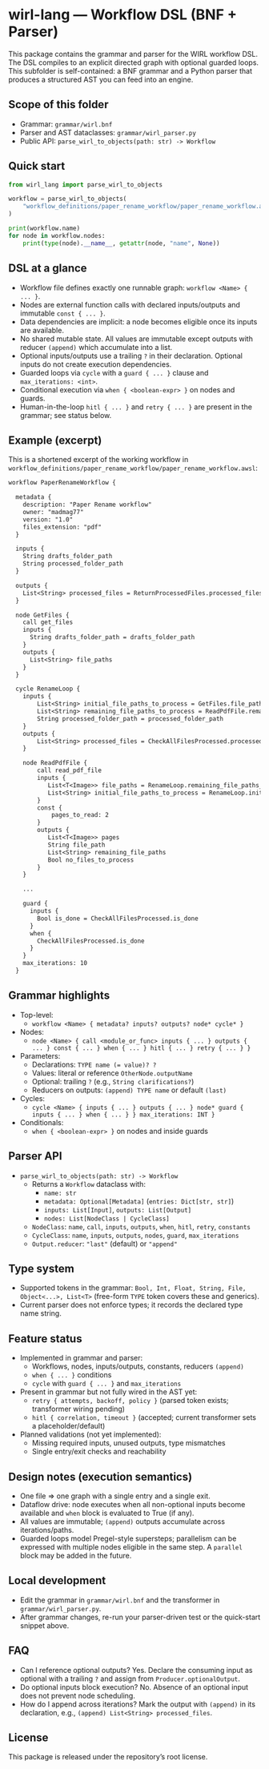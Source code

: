 # wirl-lang — Workflow DSL (BNF + Parser)

This package contains the grammar and parser for the WIRL workflow DSL. The DSL compiles to an explicit directed graph with optional guarded loops. This subfolder is self-contained: a BNF grammar and a Python parser that produces a structured AST you can feed into an engine.

## Scope of this folder

- Grammar: `grammar/wirl.bnf`
- Parser and AST dataclasses: `grammar/wirl_parser.py`
- Public API: `parse_wirl_to_objects(path: str) -> Workflow`

## Quick start

```python
from wirl_lang import parse_wirl_to_objects

workflow = parse_wirl_to_objects(
    "workflow_definitions/paper_rename_workflow/paper_rename_workflow.awsl"
)

print(workflow.name)
for node in workflow.nodes:
    print(type(node).__name__, getattr(node, "name", None))
```

## DSL at a glance

- Workflow file defines exactly one runnable graph: `workflow <Name> { ... }`.
- Nodes are external function calls with declared inputs/outputs and immutable `const { ... }`.
- Data dependencies are implicit: a node becomes eligible once its inputs are available.
- No shared mutable state. All values are immutable except outputs with reducer `(append)` which accumulate into a list.
- Optional inputs/outputs use a trailing `?` in their declaration. Optional inputs do not create execution dependencies.
- Guarded loops via `cycle` with a `guard { ... }` clause and `max_iterations: <int>`.
- Conditional execution via `when { <boolean-expr> }` on nodes and guards.
- Human-in-the-loop `hitl { ... }` and `retry { ... }` are present in the grammar; see status below.

## Example (excerpt)

This is a shortened excerpt of the working workflow in `workflow_definitions/paper_rename_workflow/paper_rename_workflow.awsl`:

```txt
workflow PaperRenameWorkflow {

  metadata {
    description: "Paper Rename workflow"
    owner: "madmag77"
    version: "1.0"
    files_extension: "pdf"
  }

  inputs {
    String drafts_folder_path
    String processed_folder_path
  }

  outputs {
    List<String> processed_files = ReturnProcessedFiles.processed_files
  }

  node GetFiles {
    call get_files
    inputs {
      String drafts_folder_path = drafts_folder_path
    }
    outputs {
      List<String> file_paths
    }
  }
```

```txt
  cycle RenameLoop {
    inputs {
        List<String> initial_file_paths_to_process = GetFiles.file_paths
        List<String> remaining_file_paths_to_process = ReadPdfFile.remaining_file_paths
        String processed_folder_path = processed_folder_path
    }
    outputs {
        List<String> processed_files = CheckAllFilesProcessed.processed_files
    }

    node ReadPdfFile {
        call read_pdf_file
        inputs {
           List<T<Image>> file_paths = RenameLoop.remaining_file_paths_to_process?
           List<String> initial_file_paths_to_process = RenameLoop.initial_file_paths_to_process
        }
        const {
            pages_to_read: 2
        }
        outputs {
           List<T<Image>> pages
           String file_path
           List<String> remaining_file_paths
           Bool no_files_to_process
        }
    }

    ...

    guard {
      inputs {
        Bool is_done = CheckAllFilesProcessed.is_done
      }
      when {
        CheckAllFilesProcessed.is_done
      }
    }
    max_iterations: 10
  }
```

## Grammar highlights

- Top-level:
  - `workflow <Name> { metadata? inputs? outputs? node* cycle* }`
- Nodes:
  - `node <Name> { call <module_or_func> inputs { ... } outputs { ... } const { ... } when { ... } hitl { ... } retry { ... } }`
- Parameters:
  - Declarations: `TYPE name (= value)? ?`
  - Values: literal or reference `OtherNode.outputName`
  - Optional: trailing `?` (e.g., `String clarifications?`)
  - Reducers on outputs: `(append) TYPE name` or default `(last)`
- Cycles:
  - `cycle <Name> { inputs { ... } outputs { ... } node* guard { inputs { ... } when { ... } } max_iterations: INT }`
- Conditionals:
  - `when { <boolean-expr> }` on nodes and inside guards

## Parser API

- `parse_wirl_to_objects(path: str) -> Workflow`
  - Returns a `Workflow` dataclass with:
    - `name: str`
    - `metadata: Optional[Metadata]` (`entries: Dict[str, str]`)
    - `inputs: List[Input]`, `outputs: List[Output]`
    - `nodes: List[NodeClass | CycleClass]`
  - `NodeClass`: `name`, `call`, `inputs`, `outputs`, `when`, `hitl`, `retry`, `constants`
  - `CycleClass`: `name`, `inputs`, `outputs`, `nodes`, `guard`, `max_iterations`
  - `Output.reducer`: `"last"` (default) or `"append"`

## Type system

- Supported tokens in the grammar: `Bool, Int, Float, String, File, Object<...>, List<T>` (free-form `TYPE` token covers these and generics).
- Current parser does not enforce types; it records the declared type name string.

## Feature status

- Implemented in grammar and parser:
  - Workflows, nodes, inputs/outputs, constants, reducers `(append)`
  - `when { ... }` conditions
  - `cycle` with `guard { ... }` and `max_iterations`
- Present in grammar but not fully wired in the AST yet:
  - `retry { attempts, backoff, policy }` (parsed token exists; transformer wiring pending)
  - `hitl { correlation, timeout }` (accepted; current transformer sets a placeholder/default)
- Planned validations (not yet implemented):
  - Missing required inputs, unused outputs, type mismatches
  - Single entry/exit checks and reachability

## Design notes (execution semantics)

- One file ⇒ one graph with a single entry and a single exit.
- Dataflow drive: node executes when all non-optional inputs become available and `when` block is evaluated to True (if any).
- All values are immutable; `(append)` outputs accumulate across iterations/paths.
- Guarded loops model Pregel-style supersteps; parallelism can be expressed with multiple nodes eligible in the same step. A `parallel` block may be added in the future.

## Local development

- Edit the grammar in `grammar/wirl.bnf` and the transformer in `grammar/wirl_parser.py`.
- After grammar changes, re-run your parser-driven test or the quick-start snippet above.

## FAQ

- Can I reference optional outputs? Yes. Declare the consuming input as optional with a trailing `?` and assign from `Producer.optionalOutput`.
- Do optional inputs block execution? No. Absence of an optional input does not prevent node scheduling.
- How do I append across iterations? Mark the output with `(append)` in its declaration, e.g., `(append) List<String> processed_files`.

## License

This package is released under the repository’s root license.
